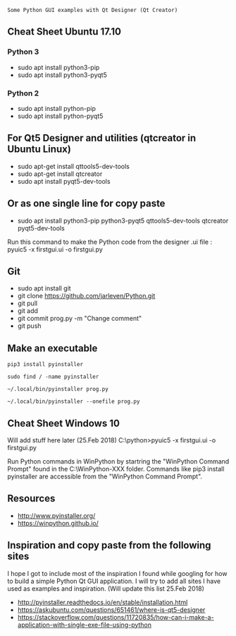 	Some Python GUI examples with Qt Designer (Qt Creator)


##  Cheat Sheet Ubuntu 17.10

### Python 3

 * sudo apt install python3-pip
 * sudo apt  install python3-pyqt5

### Python 2

 * sudo apt install python-pip
 * sudo apt  install python-pyqt5

## For Qt5 Designer and utilities  (qtcreator in Ubuntu Linux)

 * sudo apt-get install qttools5-dev-tools
 * sudo apt-get install qtcreator
 * sudo apt install pyqt5-dev-tools

## Or as one single line for copy paste
 * sudo apt install python3-pip python3-pyqt5 qttools5-dev-tools qtcreator pyqt5-dev-tools


Run this command to make the Python code from the designer .ui file : pyuic5 -x firstgui.ui -o firstgui.py


## Git 
 * sudo apt install git
 * git clone https://github.com/jarleven/Python.git
 * git pull
 * git add 
 * git commit prog.py -m "Change comment" 
 * git push


## Make an executable

	pip3 install pyinstaller

	sudo find / -name pyinstaller

	~/.local/bin/pyinstaller prog.py

	~/.local/bin/pyinstaller --onefile prog.py

##  Cheat Sheet Windows 10

Will add stuff here later (25.Feb 2018)
C:\python>pyuic5 -x firstgui.ui -o firstgui.py

Run Python commands in WinPython by startring the "WinPython Command Prompt" found in the C:\WinPython-XXX folder.
Commands like pip3 install pyinstaller are accessible from the "WinPython Command Prompt".

## Resources

 * http://www.pyinstaller.org/
 * https://winpython.github.io/
 

## Inspiration and copy paste from the following sites

I hope I got to include most of the inspiration I found while googling for how to build a simple Python Qt GUI application.
I will try to add all sites I have used as examples and inspiration. (Will update this list 25.Feb 2018)


 * http://pyinstaller.readthedocs.io/en/stable/installation.html
 * https://askubuntu.com/questions/651461/where-is-qt5-designer
 * https://stackoverflow.com/questions/11720835/how-can-i-make-a-application-with-single-exe-file-using-python
